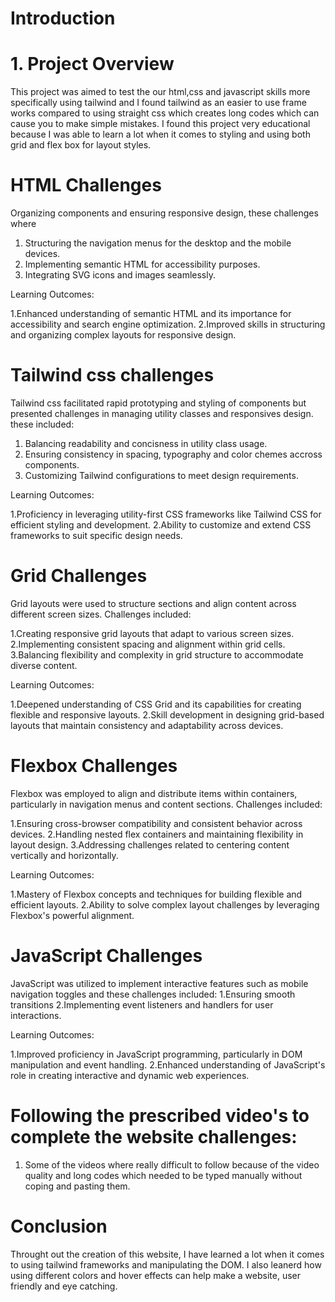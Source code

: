 # Introduction
# 1. Project Overview
This project was aimed to test the our html,css and javascript skills more specifically using tailwind and I found tailwind as an easier to use frame works compared to using straight css which creates long codes which can cause you to make simple mistakes. I found this project very educational because I was able to learn a lot when it comes to styling and using both grid and flex box for layout styles.

# HTML Challenges
Organizing components and ensuring responsive design, these challenges where
1. Structuring the navigation menus for the desktop and the mobile devices.
2. Implementing semantic HTML for accessibility purposes.
3. Integrating SVG icons and images seamlessly.

Learning Outcomes:

1.Enhanced understanding of semantic HTML and its importance for accessibility and search engine optimization.
2.Improved skills in structuring and organizing complex layouts for responsive design.

# Tailwind css challenges
Tailwind css facilitated rapid prototyping and styling of components but presented challenges in managing utility classes and responsives design. these included:
1. Balancing readability and concisness in utility class usage.
2. Ensuring consistency in spacing, typography and color chemes accross components.
3. Customizing Tailwind configurations to meet design requirements.

Learning Outcomes:

1.Proficiency in leveraging utility-first CSS frameworks like Tailwind CSS for efficient styling and development.
2.Ability to customize and extend CSS frameworks to suit specific design needs.

# Grid Challenges
Grid layouts were used to structure sections and align content across different screen sizes. Challenges included:

1.Creating responsive grid layouts that adapt to various screen sizes.
2.Implementing consistent spacing and alignment within grid cells.
3.Balancing flexibility and complexity in grid structure to accommodate diverse content.

Learning Outcomes:

1.Deepened understanding of CSS Grid and its capabilities for creating flexible and responsive layouts.
2.Skill development in designing grid-based layouts that maintain consistency and adaptability across devices.

# Flexbox Challenges
Flexbox was employed to align and distribute items within containers, particularly in navigation menus and content sections. Challenges included:

1.Ensuring cross-browser compatibility and consistent behavior across devices.
2.Handling nested flex containers and maintaining flexibility in layout design.
3.Addressing challenges related to centering content vertically and horizontally.

Learning Outcomes:

1.Mastery of Flexbox concepts and techniques for building flexible and efficient layouts.
2.Ability to solve complex layout challenges by leveraging Flexbox's powerful alignment.

# JavaScript Challenges
JavaScript was utilized to implement interactive features such as mobile navigation toggles and these challenges included:
1.Ensuring smooth transitions
2.Implementing event listeners and handlers for user interactions.

Learning Outcomes:

1.Improved proficiency in JavaScript programming, particularly in DOM manipulation and event handling.
2.Enhanced understanding of JavaScript's role in creating interactive and dynamic web experiences.

# Following the prescribed video's to complete the website challenges:
1. Some of the videos where really difficult to follow because of the video quality and long codes which needed to be typed manually without coping and pasting them.

# Conclusion
Throught out the creation of this website, I have learned a lot when it comes to using tailwind frameworks and manipulating the DOM. I also leanerd how using different colors and hover effects can help make a website, user friendly and eye catching. 
